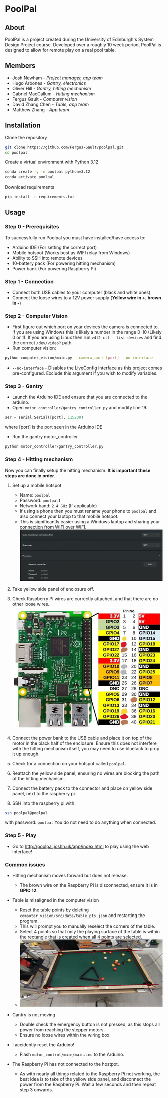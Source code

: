 # **PoolPal**

## About

PoolPal is a project created during the University of Edinburgh's System Design Project course. Developed over a roughly 10 week period, PoolPal is designed to allow for remote play on a real pool table.

## Members

- Josh Newham - _Project manager, app team_
- Hugo Arbones - _Gantry, electronics_
- Oliver Hill - _Gantry, hitting mechanism_
- Gabriel MacCallum - _Hitting mechanism_
- Fergus Gault - _Computer vision_
- David Zhang Chen - _Table, app team_
- Matthew Zhang - _App team_

## Installation

Clone the repository

```bash
git clone https://github.com/Fergus-Gault/poolpal.git
cd poolpal
```

Create a virtual environment with Python 3.12

```bash
conda create -y -n poolpal python=3.12
conda activate poolpal
```

Download requirements

```bash
pip install -r requirements.txt
```

## Usage

### **Step 0 - Prerequisites**

To successfully run Poolpal you must have installed/have access to:

- Arduino IDE (For setting the correct port)
- Mobile hotspot (Works best as WIFI relay from Windows)
- Ability to SSH into remote devices
- 10-battery pack (For powering hitting mechanism)
- Power bank (For powering Raspberry Pi)

### **Step 1 - Connection**

- Connect both USB cables to your computer (black and white ones)
- Connect the loose wires to a 12V power supply (**Yellow wire in +, brown in -**)

### **Step 2 - Computer Vision**

- First figure out which port on your devices the camera is connected to. If you are using Windows this is likely a number in the range 0-10 (Likely 0 or 1). If you are using Linux then run `v4l2-ctl --list-devices` and find the correct `/dev/video?` path.
- Run computer vision:

```bash
python computer_vision/main.py --camera_port [port] --no-interface
```

- `--no-interface` - Disables the [LiveConfig](https://github.com/Fergus-Gault/liveconfig) interface as this project comes pre-configured. Exclude this argument if you wish to modify variables.

### **Step 3 - Gantry**

- Launch the Arduino IDE and ensure that you are connected to the arduino.
- Open `motor_controller/gantry_controller.py` and modify line 19: 

```python
ser = serial.Serial([port], 115200)
```

where [port] is the port seen in the Arduino IDE

- Run the gantry motor_controller

```bash
python motor_controller/gantry_controller.py
```

### **Step 4 - Hitting mechanism**

Now you can finally setup the hitting mechanism. **It is important these steps are done in order**.

1. Set up a mobile hotspot
    - Name: `poolpal`
    - Password: `poolpal1`
    - Network band: `2.4 GHz` (If applicable)
    - If using a phone then you must rename your phone to `poolpal` and also connect your laptop to that mobile hotspot.
    - This is significantly easier using a Windows laptop and sharing your connection from WIFI over WIFI.
    ![Hotspot configuration on Windows](./media/hotspot_config.png "Hotspot config on windows")

2. Take yellow side panel of enclosure off.
3. Check Raspberry Pi wires are correctly attached, and that there are no other loose wires.
![Wire configuration for RPi](./media/rp3-gpio.jpg "Raspberry Pi GPIO layout")

4. Connect the power bank to the USB cable and place it on top of the motor in the black half of the enclosure. Ensure this does not interfere with the hitting mechanism itself, you may need to use bluetack to prop it up enough.
5. Check for a connection on your hotspot called `poolpal`.
6. Reattach the yellow side panel, ensuring no wires are blocking the path of the hitting mechanism.
7. Connect the battery pack to the connector and place on yellow side panel, next to the raspberry pi.
8. SSH into the raspberry pi with:

```bash
ssh poolpal@poolpal
```

with password: `poolpal`
You do not need to do anything when connected.

### **Step 5 - Play**

- Go to http://poolpal.joshn.uk/app/index.html to play using the web interface!

### **Common issues**

- Hitting mechanism moves forward but does not release.
    - The brown wire on the Raspberry Pi is disconnected, ensure it is in **GPIO 12**.

- Table is misaligned in the computer vision
    - Reset the table points by deleting `computer_vision/src/data/table_pts.json` and restarting the program.
    - This will prompt you to manually reselect the corners of the table.
    - Select 4 points so that only the playing surface of the table is within the rectangle that is created when all 4 points are selected.
    - ![Ideal points for corner selection](./media/ideal_points.jpg "Ideal Points")

- Gantry is not moving
    - Double check the emergency button is not pressed, as this stops all power from reaching the stepper motors.
    - Ensure no loose wires within the wiring box.

- I accidently reset the Arduino!
    - Flash `motor_control/main/main.ino` to the Arduino.

- The Raspberry Pi has not connected to the hostpot.
    - As with nearly all things related to the Raspberry Pi not working, the best idea is to take of the yellow side panel, and disconnect the power from the Raspberry Pi. Wait a few seconds and then repeat step 3 onwards.
